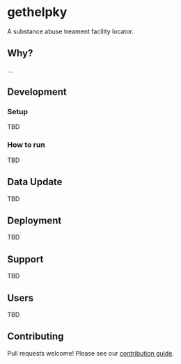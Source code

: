 # gethelpky

A substance abuse treament facility locator.

## Why?

...

## Development

### Setup

TBD

### How to run

TBD

## Data Update

TBD

## Deployment

TBD

## Support

TBD

## Users

TBD

## Contributing

Pull requests welcome! Please see our [contribution guide](CONTRIBUTING.md).
